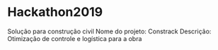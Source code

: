 # Hackathon2019
Solução para construção civil
Nome do projeto: Constrack
Descrição:
Otimização de controle e logística para a obra
